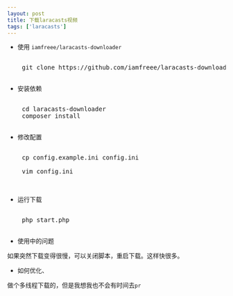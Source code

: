 ```yaml
---
layout: post
title: 下载laracasts视频
tags: ['laracasts']
---
```


* 使用 `iamfreee/laracasts-downloader`

<pre>

	git clone https://github.com/iamfreee/laracasts-downloader.git

</pre>



* 安装依赖 

<pre>
	
	cd laracasts-downloader
	composer install

</pre>


* 修改配置

<pre>

	cp config.example.ini config.ini

	vim config.ini


</pre>

* 运行下载

<pre>

	php start.php

</pre>

* 使用中的问题

如果突然下载变得很慢，可以关闭脚本，重启下载。这样快很多。

* 如何优化、

做个多线程下载的，但是我想我也不会有时间去`pr`

